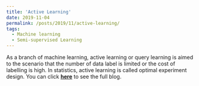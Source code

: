 ```yaml
---
title: 'Active Learning'
date: 2019-11-04
permalink: /posts/2019/11/active-learning/
tags:
  - Machine learning
  - Semi-supervised Learning
---
```


As a branch of machine learning, active learning or query learning is aimed to the scenario that the number of data label is limited or the cost of labelling is high. In statistics, active learning is called optimal experiment design. You can click [**here**](https://zhuanlan.zhihu.com/p/79764678) to see the full blog.

